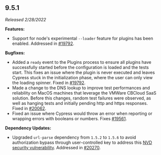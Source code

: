 ## 9.5.1

_Released 2/28/2022_

**Features:**

- Support for node's experimental `--loader` feature for plugins has been
  enabled. Addressed in
  [#19792](https://github.com/cypress-io/cypress/issues/19792).

**Bugfixes:**

- Added a `ready` event to the Plugins process to ensure all plugins have
  successfully started before the configuration is loaded and the tests start.
  This fixes an issue where the plugin is never executed and leaves Cypress
  stuck in the initialization phase, where the user can only view the loading
  spinner. Fixed in
  [#19792](https://github.com/cypress-io/cypress/issues/19792).
- Made a change to the DNS lookup to improve test performances and reliability
  on MacOS machines that leverage the VMWare CBCloud SaaS solution. Before this
  changes, random test failures were observed, as well as hanging tests and
  initially pending http and https responses. Fixed in
  [#20062](https://github.com/cypress-io/cypress/issues/20062).
- Fixed an issue where Cypress would throw an error when reporting or wrapping
  errors with booleans or numbers. Fixes
  [#19561](https://github.com/cypress-io/cypress/issues/19561).

**Dependency Updates:**

- Upgraded `url-parse` dependency from `1.5.2` to `1.5.6` to avoid authorization
  bypass through user-controlled key to address this
  [NVD security vulnerability](https://nvd.nist.gov/vuln/detail/CVE-2022-0512).
  Addressed in [#20270](https://github.com/cypress-io/cypress/issues/20270).
